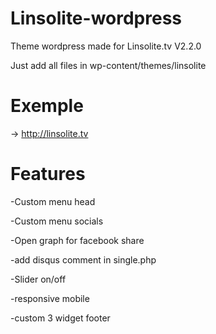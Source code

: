 # Linsolite-wordpress
Theme wordpress made for Linsolite.tv V2.2.0

Just add all files in wp-content/themes/linsolite


# Exemple

-> http://linsolite.tv


# Features 

-Custom menu head

-Custom menu socials

-Open graph for facebook share

-add disqus comment in single.php

-Slider on/off

-responsive mobile

-custom 3 widget footer

